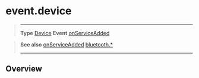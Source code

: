 # event.device

> --------------------- ------------------------------------------------------------------------------------------
> __Type__              [Device](/plugin/bluetooth/type/Device/index.md)
> __Event__             [onServiceAdded](/plugin/bluetooth/type/Server/event/onServiceAdded/index.md)


> __See also__          [onServiceAdded](/plugin/bluetooth/type/Server/event/onServiceAdded/index.md)
>						[bluetooth.*](/plugin/bluetooth.md)
> --------------------- ------------------------------------------------------------------------------------------

## Overview